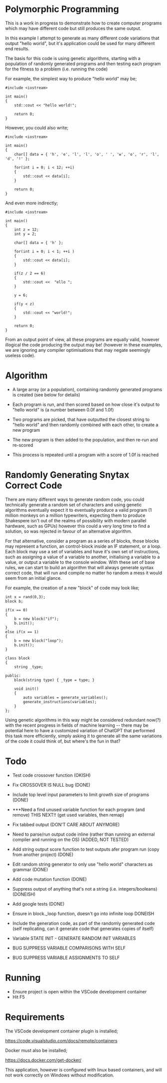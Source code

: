 # Polymorphic Programming

This is a work in progress to demonstrate how to create computer programs which may have different code but still produces the same output.

In this example I attempt to generate as many different code variations that output "hello world", but it's application could be used for many different end results.

The basis for this code is using genetic algorithms, starting with a population of randomly generated programs and then testing each program for the fitness to a problem (i.e. running the code)

For example, the simplest way to produce "hello world" may be;

```
#include <iostream>

int main()
{
    std::cout << "hello world!";

    return 0;
}
```

However, you could also write;

```
#include <iostream>

int main()
{
    char[] data = { 'h', 'e', 'l', 'l', 'o', ' ', 'w', 'o', 'r', 'l', 'd', '!' };

    for(int i = 0; i < 12; ++i)
    {
        std::cout << data[i];
    }

    return 0;
}

```

And even more indirectly;

```
#include <iostream>

int main()
{
    int z = 12;
    int y = 2;

    char[] data = { 'h' };
    
    for(int i = 0; i < 1; ++i )
    {
        std::cout << data[i];
    }
    
    if(z / 2 == 6)
    {
        std::cout <<  "ello ";   
    }

    y = 6;

    if(y < z)
    {
        std::cout << "world!";
    }

    return 0;
}
```

From an output point of view, all these programs are equally valid, however illogical the code producing the output may be! (however in these examples, we are ignoring any compiler optimisations that may negate seemingly useless code).


# Algorithm

- A large array (or a population), containing randomly generated programs is created (see below for details)

- Each program is run, and then scored based on how close it's output to "hello world" is (a number between 0.0f and 1.0f)

- Two programs are picked, that have outputted the closest string to "hello world" and then randomly combined with each other, to create a new program

- The new program is then added to the population, and then re-run and re-scored

- This process is repeated until a program with a score of 1.0f is reached

# Randomly Generating Snytax Correct Code

There are many different ways to generate random code, you could technically generate a random set of characters and using genetic algorithms eventually expect it to eventually produce a valid program (1 million monkeys on a million typewriters, expecting them to produce Shakespere isn't out of the realms of possibility with modern parallel hardware, such as GPUs) however this could a very long time to find a solution, so was rejected in favour of an alternative algorithm.

For that alternative, consider a program as a series of blocks, those blocks may represent a function, an control-block inside an IF statement, or a loop.  Each block may use a set of variables and have it's own set of instructions, such as assigning a value of a variable to another, initialising a variable to a value, or output a variable to the console window.  With these set of base rules, we can start to build an algorithm that will always generate syntax correct code, that will run and compile no matter ho random a mess it would seem from an initial glance.

For example, the creation of a new "block" of code may look like;

```
int x = rand(0,3);
block b;

if(x == 0)
{
    b = new block("if");
    b.init();
} 
else if(x == 1)
{
    b = new block("loop");
    b.init();
}

class block
{
    string _type;

public:
    block(string type) { _type = type; }
    
    void init()
    {
        auto variables = generate_variables();
        generate_instructions(variables);
    }
};
```

Using genetic algorithms in this way might be considered redundant now(?) with the recent progress in fields of machine learning -- there may be potential here to have a customized variation of ChatGPT that performed this task more efficiently, simply asking it to generate all the same variations of the code it could think of, but where's the fun in that?

# Todo

- Test code crossover function (OKISH)

- Fix CROSSOVER IS NULL bug (DONE)

- Include top level input parameters to limit growth size of programs (DONE)

- ***Need a find unused variable function for each program (and remove) THIS NEXT!! (get used variables, then remap)

- Fix tabbed output (DON'T CARE ABOUT ANYMORE)

- Need to parse/run output code inline (rather than running an external compiler and running on the OS) (ADDED, NOT TESTED)

- Add string output score function to test outputs afer program run (copy from another project) (DONE)

- Edit random string generator to only use "hello world" characters as grammar (DONE)

- Add code mutation function (DONE)

- Suppress output of anything that's not a string (i.e. integers/booleans) (DONEISH)

- Add google tests (DONE)

- Ensure in block._loop function, doesn't go into infinite loop DONEISH

- Include the generation code, as part of the randomly generated code (self replicating, can it generate code that generates copies of itself)

- Variable STATE INIT - GENERATE RANDOM INIT VARIABLES

- BUG SUPPRESS VARIABLE COMPARISONS WITH SELF

- BUG SUPPRESS VARIABLE ASSIGNMENTS TO SELF

# Running

- Ensure project is open within the VSCode development container
- Hit F5

# Requirements

The VSCode development container plugin is installed;

https://code.visualstudio.com/docs/remote/containers

Docker must also be installed;

https://docs.docker.com/get-docker/

This application, however is configured with linux based containers, and will not work correctly on Windows without modification.
